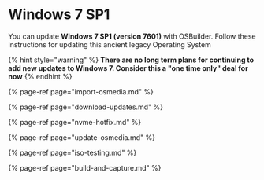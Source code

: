 # Windows 7 SP1

You can update **Windows 7 SP1 \(version 7601\)** with OSBuilder.  Follow these instructions for updating this ancient legacy Operating System

{% hint style="warning" %}
**There are no long term plans for continuing to add new updates to Windows 7.  Consider this a "one time only" deal for now**
{% endhint %}

{% page-ref page="import-osmedia.md" %}

{% page-ref page="download-updates.md" %}

{% page-ref page="nvme-hotfix.md" %}

{% page-ref page="update-osmedia.md" %}

{% page-ref page="iso-testing.md" %}

{% page-ref page="build-and-capture.md" %}



